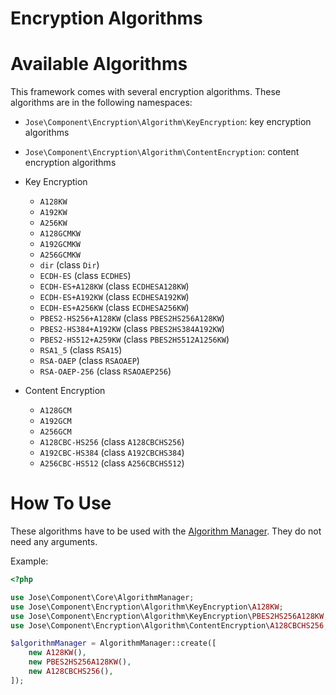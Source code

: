 Encryption Algorithms
=====================

# Available Algorithms

This framework comes with several encryption algorithms.
These algorithms are in the following namespaces:

* `Jose\Component\Encryption\Algorithm\KeyEncryption`: key encryption algorithms
* `Jose\Component\Encryption\Algorithm\ContentEncryption`: content encryption algorithms

* Key Encryption
    * `A128KW`
    * `A192KW`
    * `A256KW`
    * `A128GCMKW`
    * `A192GCMKW`
    * `A256GCMKW`
    * `dir` (class `Dir`)
    * `ECDH-ES` (class `ECDHES`)
    * `ECDH-ES+A128KW` (class `ECDHESA128KW`)
    * `ECDH-ES+A192KW` (class `ECDHESA192KW`)
    * `ECDH-ES+A256KW` (class `ECDHESA256KW`)
    * `PBES2-HS256+A128KW` (class `PBES2HS256A128KW`)
    * `PBES2-HS384+A192KW` (class `PBES2HS384A192KW`)
    * `PBES2-HS512+A259KW` (class `PBES2HS512A1256KW`)
    * `RSA1_5` (class `RSA15`)
    * `RSA-OAEP` (class `RSAOAEP`)
    * `RSA-OAEP-256` (class `RSAOAEP256`)
* Content Encryption
    * `A128GCM`
    * `A192GCM`
    * `A256GCM`
    * `A128CBC-HS256` (class `A128CBCHS256`)
    * `A192CBC-HS384` (class `A192CBCHS384`)
    * `A256CBC-HS512` (class `A256CBCHS512`)

# How To Use

These algorithms have to be used with the [Algorithm Manager](../jwa/index.md).
They do not need any arguments.

Example:

```php
<?php

use Jose\Component\Core\AlgorithmManager;
use Jose\Component\Encryption\Algorithm\KeyEncryption\A128KW;
use Jose\Component\Encryption\Algorithm\KeyEncryption\PBES2HS256A128KW;
use Jose\Component\Encryption\Algorithm\ContentEncryption\A128CBCHS256;

$algorithmManager = AlgorithmManager::create([
    new A128KW(),
    new PBES2HS256A128KW(),
    new A128CBCHS256(),
]);
```
